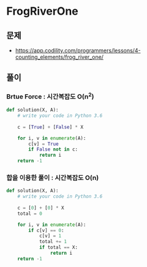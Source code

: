 # FrogRiverOne

## 문제

- https://app.codility.com/programmers/lessons/4-counting_elements/frog_river_one/

## 풀이

### Brtue Force : 시간복잡도 O(n<sup>2</sup>)

```python
def solution(X, A):
    # write your code in Python 3.6
    
    c = [True] + [False] * X

    for i, v in enumerate(A):
        c[v] = True
        if False not in c:
            return i
    return -1
```

### 합을 이용한 풀이 : 시간복잡도 O(n)

```python
def solution(X, A):
    # write your code in Python 3.6
    
    c = [0] + [0] * X
    total = 0

    for i, v in enumerate(A):
        if c[v] == 0:
            c[v] = 1
            total += 1
            if total == X:
                return i
    return -1
```
